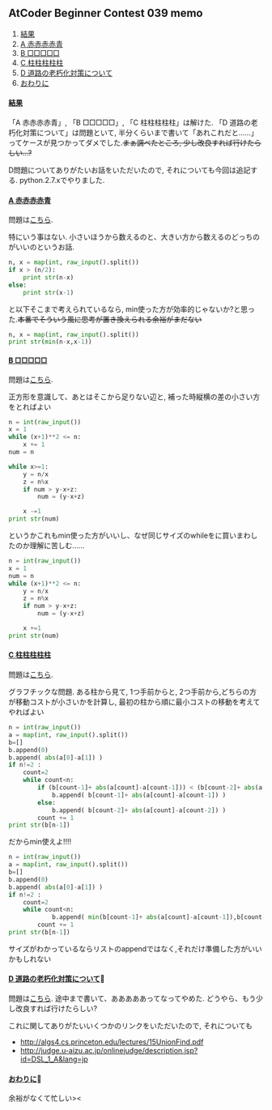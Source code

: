 <!-- 画像挿入についてhttp://cartman0.hatenablog.com/entry/2015/03/31/164836 -->
## AtCoder Beginner Contest 039 memo
1. [結果](#intro)
1. [A 赤赤赤赤青](#anchor1)
1. [B □□□□□](#anchor2)
1. [C 柱柱柱柱柱](#anchor3)
1. [D 道路の老朽化対策について](#anchor4)
1. [おわりに](#outro)

<a id="intro"></a>
#### <a href="#intro">結果</a>
「A 赤赤赤赤青」, 「B □□□□□」, 「C 柱柱柱柱柱」は解けた.
「D 道路の老朽化対策について」は問題といて, 半分くらいまで書いて「あれこれだと……」ってケースが見つかってダメでした.~~まぁ調べたところ, 少し改良すれば行けたらしい…?~~

D問題についてありがたいお話をいただいたので, それについても今回は追記する.
python.2.7.xでやりました.

<a id="anchor1"></a>
#### <a href="#anchor1">A 赤赤赤赤青</a>
問題は[こちら](http://abc040.contest.atcoder.jp/tasks/abc040_a).

特にいう事はない. 小さいほうから数えるのと、大きい方から数えるのどっちのがいいのというお話.
``` python
n, x = map(int, raw_input().split())
if x > (n/2):
    print str(n-x)
else:
    print str(x-1)
 ```

と以下そこまで考えられているなら, min使った方が効率的じゃないか?と思った.~~本番でそういう風に思考が置き換えられる余裕がまだない~~
``` python
n, x = map(int, raw_input().split())
print str(min(n-x,x-1))
 ```


<a id="anchor2"></a>
#### <a href="#anchor2">B □□□□□</a>
問題は[こちら](http://abc040.contest.atcoder.jp/tasks/abc040_b).

正方形を意識して、あとはそこから足りない辺と, 補った時縦横の差の小さい方をとればよい
``` python
n = int(raw_input())
x = 1
while (x+1)**2 <= n:
    x += 1
num = n

while x>=1:
    y = n/x
    z = n%x
    if num > y-x+z:
        num = (y-x+z)

    x -=1
print str(num)
```

というかこれもmin使った方がいいし、なぜ同じサイズのwhileをに買いまわしたのか理解に苦しむ……
``` python
n = int(raw_input())
x = 1
num = n
while (x+1)**2 <= n:
    y = n/x
    z = n%x
    if num > y-x+z:
        num = (y-x+z)

    x +=1
print str(num)
```


<a id="anchor3"></a>
#### <a href="#anchor3">C 柱柱柱柱柱</a>
問題は[こちら](http://abc040.contest.atcoder.jp/tasks/abc040_c).

グラフチックな問題.
ある柱から見て, 1つ手前からと, 2つ手前から,どちらの方が移動コストが小さいかを計算し, 最初の柱から順に最小コストの移動を考えてやればよい

``` python
n = int(raw_input())
a = map(int, raw_input().split())
b=[]
b.append(0)
b.append( abs(a[0]-a[1]) )
if n!=2 :
    count=2
    while count<n:
        if (b[count-1]+ abs(a[count]-a[count-1])) < (b[count-2]+ abs(a[count]-a[count-2])) :
            b.append( b[count-1]+ abs(a[count]-a[count-1]) )
        else:
            b.append( b[count-2]+ abs(a[count]-a[count-2]) )
        count += 1
print str(b[n-1])
 ```

だからmin使えよ!!!!
``` python
n = int(raw_input())
a = map(int, raw_input().split())
b=[]
b.append(0)
b.append( abs(a[0]-a[1]) )
if n!=2 :
    count=2
    while count<n:
            b.append( min(b[count-1]+ abs(a[count]-a[count-1]),b[count-2]+ abs(a[count]-a[count-2]) ) )
        count += 1
print str(b[n-1])
 ```

サイズがわかっているならリストのappendではなく,それだけ準備した方がいいかもしれない


<a id="anchor4"></a>
#### <a href="#anchor4">D 道路の老朽化対策について</a>
問題は[こちら](http://abc040.contest.atcoder.jp/tasks/abc040_d).
途中まで書いて、あああああってなってやめた.
どうやら、もう少し改良すれば行けたらしい?

これに関してありがたいいくつかのリンクをいただいたので, それについても
- http://algs4.cs.princeton.edu/lectures/15UnionFind.pdf
- http://judge.u-aizu.ac.jp/onlinejudge/description.jsp?id=DSL_1_A&lang=jp


<a id="outro"></a>
#### <a href="#outro">おわりに</a>
余裕がなくて忙しい><
